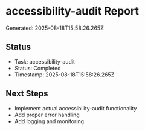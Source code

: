 # accessibility-audit Report

Generated: 2025-08-18T15:58:26.265Z

## Status
- Task: accessibility-audit
- Status: Completed
- Timestamp: 2025-08-18T15:58:26.265Z

## Next Steps
- Implement actual accessibility-audit functionality
- Add proper error handling
- Add logging and monitoring
